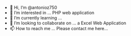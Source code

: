 - 👋 Hi, I’m @antonioz750
- 👀 I’m interested in ... PHP web application
- 🌱 I’m currently learning ...
- 💞️ I’m looking to collaborate on ... a Excel Web Application 
- 📫 How to reach me ... Please contact me here... 

<!---
antonioz750/antonioz750 is a ✨ special ✨ repository because its `README.md` (this file) appears on your GitHub profile.
You can click the Preview link to take a look at your changes.
--->
